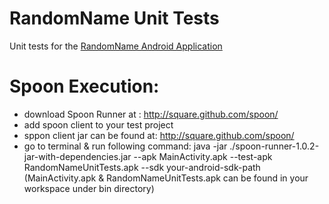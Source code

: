 RandomName Unit Tests
===================

Unit tests for the [RandomName Android Application](http://github.com/otternq/RandomName)

Spoon Execution:
====

* download Spoon Runner at : http://square.github.com/spoon/
* add spoon client to your test project 
* sppon client jar can be found at: http://square.github.com/spoon/
* go to terminal & run following command: 
java -jar ./spoon-runner-1.0.2-jar-with-dependencies.jar --apk MainActivity.apk --test-apk RandomNameUnitTests.apk --sdk your-android-sdk-path
(MainActivity.apk & RandomNameUnitTests.apk can be found in your workspace under bin directory) 
